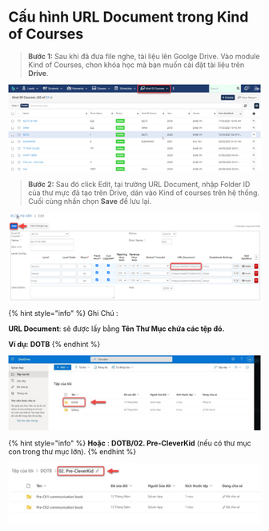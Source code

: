 # Cấu hình URL Document trong Kind of Courses

> **Bước 1:** Sau khi đã đưa file nghe, tài liệu lên Goolge Drive. Vào module Kind of Courses, chon khóa học mà bạn muốn cài đặt tài liệu trên **Drive**.

![](../../.gitbook/assets/koc1.png)

> **Bước 2:** Sau đó click Edit, tại trường URL Document, nhập Folder ID của thư mực đã tạo trên Drive, dán vào Kind of courses trên hệ thống. Cuối cùng nhấn chọn **Save** để lưu lại.

![](../../.gitbook/assets/koc2.png)

{% hint style="info" %}
Ghi Chú :

**URL Document**: sẽ được lấy bằng **Tên Thư Mục chứa các tệp đó.**

**Ví dụ:** **DOTB**
{% endhint %}

![](../../.gitbook/assets/11.jpg)

{% hint style="info" %}
**Hoặc** : **DOTB/02. Pre-CleverKid** (nếu có thư mục con trong thư mục lớn).
{% endhint %}

![](../../.gitbook/assets/12.jpg)
